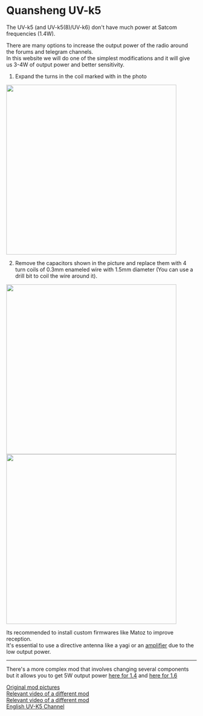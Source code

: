 # Quansheng UV-k5

The UV-k5 (and UV-k5(8)/UV-k6) don't have much power at Satcom frequencies (1.4W).  

There are many options to increase the output power of the radio around the forums and telegram channels.  
In this website we will do one of the simplest modifications and it will give us 3-4W of output power and better sensitivity.

1. Expand the turns in the coil marked with in the photo

<img height="450" src="/../_img/radios/expand_coil.png" />

2. Remove the capacitors shown in the picture and replace them with 4 turn coils of 0.3mm enameled wire with 1.5mm diameter (You can use a drill bit to coil the wire around it).

<img height="450" src="/../_img/radios/k5_mod.png" />
<img height="450" src="/../_img/radios/k5_result.jpg" />

Its recommended to install custom firmwares like Matoz to improve reception.  
It's essential to use a directive antenna like a yagi or an [amplifier](/amplifiers/index.md) due to the low output power.  


----

There's a more complex mod that involves changing several components but it allows you to get 5W output power [here for 1.4](https://t.me/uv_k5_8/5/933) and [here for 1.6](https://t.me/uv_k5_8/5/952)  
  
[Original mod pictures](https://forum.cxem.net/index.php?/topic/262822-%D0%BF%D0%B5%D1%80%D0%B5%D1%81%D1%82%D1%80%D0%BE%D0%B9%D0%BA%D0%B0-%D0%BF%D1%80%D0%B5%D1%81%D0%B5%D0%BB%D0%B5%D0%BA%D1%82%D0%BE%D1%80%D0%B0-%D1%80%D1%81%D1%82-quansheng-uv-k5-%D0%BD%D0%B0-satcom)  
[Relevant video of a different mod](https://www.youtube.com/watch?v=cuCjfeUxKGw)  
[Relevant video of a different mod](https://www.youtube.com/watch?v=c110XUpw7cY)  
[English UV-K5 Channel](https://t.me/quansheng_uvk5_en_dev)  
